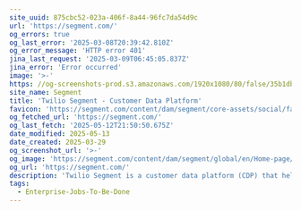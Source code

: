 ```yaml
---
site_uuid: 875cbc52-023a-406f-8a44-96fc7da54d9c
url: 'https://segment.com/'
og_errors: true
og_last_error: '2025-03-08T20:39:42.810Z'
og_error_message: 'HTTP error 401'
jina_last_request: '2025-03-09T06:45:05.837Z'
jina_error: 'Error occurred'
image: '>-'
https: //og-screenshots-prod.s3.amazonaws.com/1920x1080/80/false/35b1dbac81cb10637ee5a717af1f451c56bff10b0a2d011b40fc0b0b928b5382.jpeg
site_name: Segment
title: 'Twilio Segment - Customer Data Platform'
favicon: 'https://segment.com/content/dam/segment/core-assets/social/favicon-32x32.png'
og_fetched_url: 'https://segment.com/'
og_last_fetch: '2025-05-12T21:50:50.675Z'
date_modified: 2025-05-13
date_created: 2025-03-29
og_screenshot_url: '>-'
og_image: 'https://segment.com/content/dam/segment/global/en/Home-page/social-image/OgHome-470ccd9554a990c639ff23e47ef287e6.png'
og_url: 'https://segment.com/'
description: 'Twilio Segment is a customer data platform (CDP) that helps you collect, clean, and activate your customer data.'
tags:
  - Enterprise-Jobs-To-Be-Done
---
```


